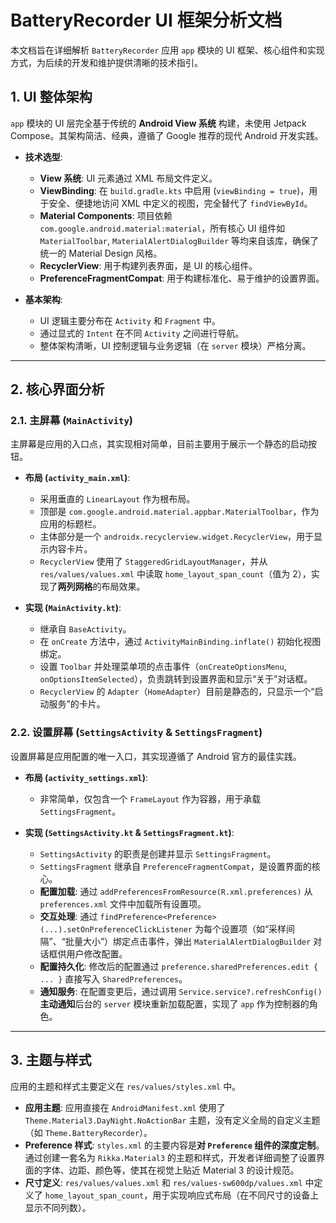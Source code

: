 # BatteryRecorder UI 框架分析文档

本文档旨在详细解析 `BatteryRecorder` 应用 `app` 模块的 UI 框架、核心组件和实现方式，为后续的开发和维护提供清晰的技术指引。

## 1. UI 整体架构

`app` 模块的 UI 层完全基于传统的 **Android View 系统** 构建，未使用 Jetpack Compose。其架构简洁、经典，遵循了 Google 推荐的现代 Android 开发实践。

-   **技术选型**:
    -   **View 系统**: UI 元素通过 XML 布局文件定义。
    -   **ViewBinding**: 在 `build.gradle.kts` 中启用 (`viewBinding = true`)，用于安全、便捷地访问 XML 中定义的视图，完全替代了 `findViewById`。
    -   **Material Components**: 项目依赖 `com.google.android.material:material`，所有核心 UI 组件如 `MaterialToolbar`, `MaterialAlertDialogBuilder` 等均来自该库，确保了统一的 Material Design 风格。
    -   **RecyclerView**: 用于构建列表界面，是 UI 的核心组件。
    -   **PreferenceFragmentCompat**: 用于构建标准化、易于维护的设置界面。

-   **基本架构**:
    -   UI 逻辑主要分布在 `Activity` 和 `Fragment` 中。
    -   通过显式的 `Intent` 在不同 `Activity` 之间进行导航。
    -   整体架构清晰，UI 控制逻辑与业务逻辑（在 `server` 模块）严格分离。

---

## 2. 核心界面分析

### 2.1. 主屏幕 (`MainActivity`)

主屏幕是应用的入口点，其实现相对简单，目前主要用于展示一个静态的启动按钮。

-   **布局 (`activity_main.xml`)**:
    -   采用垂直的 `LinearLayout` 作为根布局。
    -   顶部是 `com.google.android.material.appbar.MaterialToolbar`，作为应用的标题栏。
    -   主体部分是一个 `androidx.recyclerview.widget.RecyclerView`，用于显示内容卡片。
    -   `RecyclerView` 使用了 `StaggeredGridLayoutManager`，并从 `res/values/values.xml` 中读取 `home_layout_span_count`（值为 2），实现了**两列网格**的布局效果。

-   **实现 (`MainActivity.kt`)**:
    -   继承自 `BaseActivity`。
    -   在 `onCreate` 方法中，通过 `ActivityMainBinding.inflate()` 初始化视图绑定。
    -   设置 `Toolbar` 并处理菜单项的点击事件（`onCreateOptionsMenu`, `onOptionsItemSelected`），负责跳转到设置界面和显示“关于”对话框。
    -   `RecyclerView` 的 `Adapter`（`HomeAdapter`）目前是静态的，只显示一个“启动服务”的卡片。

### 2.2. 设置屏幕 (`SettingsActivity` & `SettingsFragment`)

设置屏幕是应用配置的唯一入口，其实现遵循了 Android 官方的最佳实践。

-   **布局 (`activity_settings.xml`)**:
    -   非常简单，仅包含一个 `FrameLayout` 作为容器，用于承载 `SettingsFragment`。

-   **实现 (`SettingsActivity.kt` & `SettingsFragment.kt`)**:
    -   `SettingsActivity` 的职责是创建并显示 `SettingsFragment`。
    -   `SettingsFragment` 继承自 `PreferenceFragmentCompat`，是设置界面的核心。
    -   **配置加载**: 通过 `addPreferencesFromResource(R.xml.preferences)` 从 `preferences.xml` 文件中加载所有设置项。
    -   **交互处理**: 通过 `findPreference<Preference>(...).setOnPreferenceClickListener` 为每个设置项（如“采样间隔”、“批量大小”）绑定点击事件，弹出 `MaterialAlertDialogBuilder` 对话框供用户修改配置。
    -   **配置持久化**: 修改后的配置通过 `preference.sharedPreferences.edit { ... }` 直接写入 `SharedPreferences`。
    -   **通知服务**: 在配置变更后，通过调用 `Service.service?.refreshConfig()` **主动通知**后台的 `server` 模块重新加载配置，实现了 `app` 作为控制器的角色。

---

## 3. 主题与样式

应用的主题和样式主要定义在 `res/values/styles.xml` 中。

-   **应用主题**: 应用直接在 `AndroidManifest.xml` 使用了 `Theme.Material3.DayNight.NoActionBar` 主题，没有定义全局的自定义主题（如 `Theme.BatteryRecorder`）。
-   **Preference 样式**: `styles.xml` 的主要内容是**对 `Preference` 组件的深度定制**。通过创建一套名为 `Rikka.Material3` 的主题和样式，开发者详细调整了设置界面的字体、边距、颜色等，使其在视觉上贴近 Material 3 的设计规范。
-   **尺寸定义**: `res/values/values.xml` 和 `res/values-sw600dp/values.xml` 中定义了 `home_layout_span_count`，用于实现响应式布局（在不同尺寸的设备上显示不同列数）。